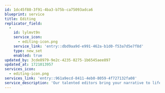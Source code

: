 ```yaml
---
id: 1dc45f88-3f91-4ba3-b75b-ca75093adca6
blueprint: service
title: Editing
replicator_field:
  -
    id: lylmvt9n
    service_icon:
      - editing-icon.png
    service_link: 'entry::dbd9aa9d-e991-462a-b1d0-f53a7d5e7f8d'
    type: new_set
    enabled: true
updated_by: 3cde8979-9e2c-4235-8275-1b6545aee897
updated_at: 1721013957
services_icon:
  - editing-icon.png
services_link: 'entry::961a9ecd-8411-4eb0-8059-4f727132fa08'
service_description: 'Our talented editors bring your narrative to life, meticulously assembling footage to create a compelling and coherent story that aligns with your vision.'
---
```

